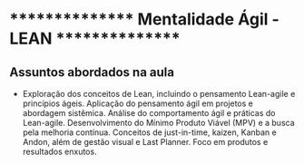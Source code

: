 # ************** Mentalidade Ágil - LEAN **************

## Assuntos abordados na aula

- Exploração dos conceitos de Lean, incluindo o pensamento Lean-agile e princípios ágeis. Aplicação do pensamento ágil em projetos e abordagem sistêmica. Análise do comportamento ágil e práticas do Lean-agile. Desenvolvimento do Mínimo Produto Viável (MPV) e a busca pela melhoria contínua. Conceitos de just-in-time, kaizen, Kanban e Andon, além de gestão visual e Last Planner. Foco em produtos e resultados enxutos.
